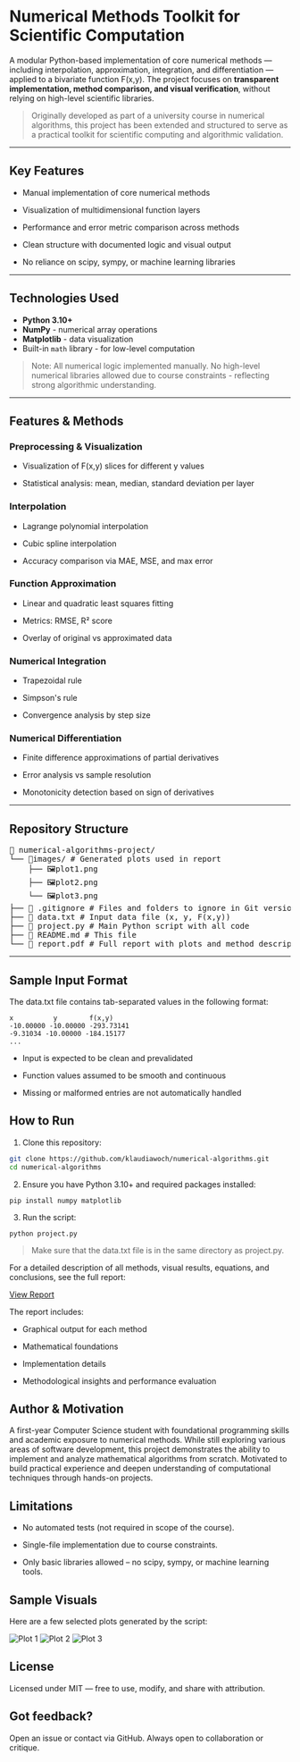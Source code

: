 # Numerical Methods Toolkit for Scientific Computation

A modular Python-based implementation of core numerical methods — including interpolation, approximation, integration, and differentiation — applied to a bivariate function F(x,y). The project focuses on **transparent implementation, method comparison, and visual verification**, without relying on high-level scientific libraries.

>Originally developed as part of a university course in numerical algorithms, this project has been extended and structured to serve as a practical toolkit for scientific computing and algorithmic validation.

---

## Key Features

- Manual implementation of core numerical methods

- Visualization of multidimensional function layers

- Performance and error metric comparison across methods

- Clean structure with documented logic and visual output

- No reliance on scipy, sympy, or machine learning libraries

---

## Technologies Used

- **Python 3.10+**
- **NumPy** - numerical array operations
- **Matplotlib** - data visualization
- Built-in `math` library - for low-level computation

>Note: All numerical logic implemented manually. No high-level numerical libraries allowed due to course constraints - reflecting strong algorithmic understanding.

---

## Features & Methods

### Preprocessing & Visualization

- Visualization of F(x,y) slices for different y values

- Statistical analysis: mean, median, standard deviation per layer

### Interpolation

- Lagrange polynomial interpolation

- Cubic spline interpolation

- Accuracy comparison via MAE, MSE, and max error

### Function Approximation

- Linear and quadratic least squares fitting

- Metrics: RMSE, R² score

- Overlay of original vs approximated data

### Numerical Integration

- Trapezoidal rule

- Simpson's rule

- Convergence analysis by step size

### Numerical Differentiation
- Finite difference approximations of partial derivatives

- Error analysis vs sample resolution

- Monotonicity detection based on sign of derivatives

---

## Repository Structure

<pre>
📁 numerical-algorithms-project/
└── 📁images/ # Generated plots used in report
    ├── 🖼️plot1.png
    ├── 🖼️plot2.png
    └── 🖼️plot3.png
├── 📄 .gitignore # Files and folders to ignore in Git version control
├── 📄 data.txt # Input data file (x, y, F(x,y))
├── 📄 project.py # Main Python script with all code
├── 📄 README.md # This file
└── 📄 report.pdf # Full report with plots and method descriptions  
</pre>
---

## Sample Input Format

The data.txt file contains tab-separated values in the following format:

```
x          y      	f(x,y)
-10.00000 -10.00000 -293.73141
-9.31034 -10.00000 -184.15177
...
```

- Input is expected to be clean and prevalidated

- Function values assumed to be smooth and continuous

- Missing or malformed entries are not automatically handled

## How to Run

1. Clone this repository:

```bash
git clone https://github.com/klaudiawoch/numerical-algorithms.git
cd numerical-algorithms
```

2. Ensure you have Python 3.10+ and required packages installed:

`pip install numpy matplotlib`

3. Run the script:

`python project.py`

>Make sure that the data.txt file is in the same directory as project.py.

For a detailed description of all methods, visual results, equations, and conclusions, see the full report:

[View Report](report.pdf)

The report includes:

- Graphical output for each method

- Mathematical foundations

- Implementation details

- Methodological insights and performance evaluation

## Author & Motivation
A first-year Computer Science student with foundational programming skills and academic exposure to numerical methods. While still exploring various areas of software development, this project demonstrates the ability to implement and analyze mathematical algorithms from scratch. Motivated to build practical experience and deepen understanding of computational techniques through hands-on projects.

## Limitations
 - No automated tests (not required in scope of the course).

- Single-file implementation due to course constraints.

- Only basic libraries allowed – no scipy, sympy, or machine learning tools.

## Sample Visuals
Here are a few selected plots generated by the script:

![Plot 1](images/plot1.png)
![Plot 2](images/plot2.png)
![Plot 3](images/plot3.png)

## License
Licensed under MIT — free to use, modify, and share with attribution.

## Got feedback?
Open an issue or contact via GitHub. Always open to collaboration or critique.
